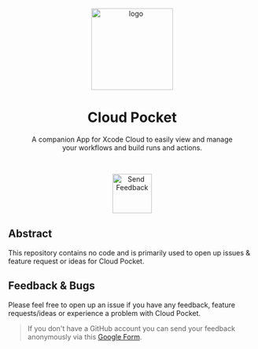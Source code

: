<br/>

<p align="center">
    <img src="https://raw.githubusercontent.com/Cloud-Pocket/Cloud-Pocket/gh-pages/cloud-pocket-logo.png" height="166px" alt="logo">
</p>

<h1 align="center">
    Cloud Pocket
</h1>

<p align="center">
    A companion App for Xcode Cloud to easily view and manage
    <br/>
    your workflows and build runs and actions.
</p>

<br/>

<p align="center">
    <a href="https://github.com/Cloud-Pocket/Cloud-Pocket/issues/new/choose">
        <img src="https://raw.githubusercontent.com/Cloud-Pocket/Cloud-Pocket/7947fe4e119a24606f9f6d09b31ff96b86bcd56a/send-feedback-button.svg" alt="Send Feedback" height="80px">
    </a>
</p>

## Abstract

This repository contains no code and is primarily used to open up issues & feature request or ideas for Cloud Pocket.

## Feedback & Bugs

Please feel free to open up an issue if you have any feedback, feature requests/ideas or experience a problem with Cloud Pocket.

> If you don't have a GitHub account you can send your feedback anonymously via this [Google Form](https://docs.google.com/forms/d/e/1FAIpQLSeHY_H8fljDT11AUODBpzTke1NGN4RL7pGqBFFG9ExGcKhSKA/viewform?usp=sf_link).
